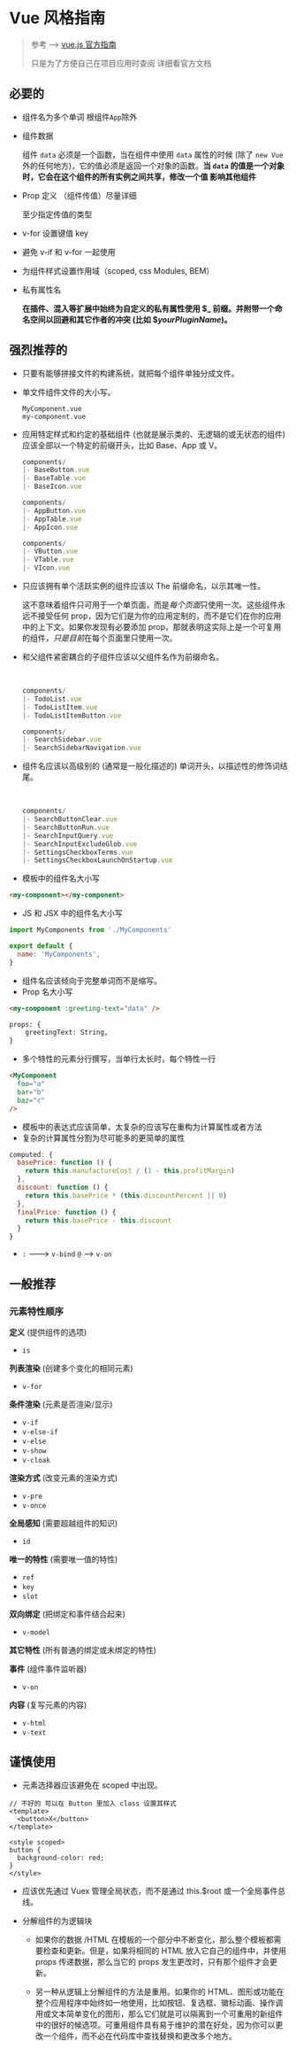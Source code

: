 # Vue 风格指南

> 参考 —>  [vue.js 官方指南](https://cn.vuejs.org/v2/style-guide/#Prop-%E5%AE%9A%E4%B9%89-%E5%BF%85%E8%A6%81)
>
> 只是为了方便自己在项目应用时查阅 详细看官方文档

## 必要的

- 组件名为多个单词 根组件`App`除外

- 组件数据

  组件 `data` 必须是一个函数，当在组件中使用 `data` 属性的时候 (除了 `new Vue` 外的任何地方)，它的值必须是返回一个对象的函数。**当 `data` 的值是一个对象时，它会在这个组件的所有实例之间共享，修改一个值 影响其他组件**

- Prop 定义 （组件传值）尽量详细

  至少指定传值的类型

- v-for 设置键值 key

- 避免 v-if 和 v-for 一起使用

- 为组件样式设置作用域（scoped, css Modules, BEM）

- 私有属性名

  **在插件、混入等扩展中始终为自定义的私有属性使用 $_ 前缀。并附带一个命名空间以回避和其它作者的冲突 (比如 $_yourPluginName_)。**

## 强烈推荐的

- 只要有能够拼接文件的构建系统，就把每个组件单独分成文件。

- 单文件组件文件的大小写。

  ```shell
  MyComponent.vue
  my-component.vue
  ```

- 应用特定样式和约定的基础组件 (也就是展示类的、无逻辑的或无状态的组件) 应该全部以一个特定的前缀开头，比如 Base、App 或 V。

  ```js
  components/
  |- BaseButton.vue
  |- BaseTable.vue
  |- BaseIcon.vue

  components/
  |- AppButton.vue
  |- AppTable.vue
  |- AppIcon.vue

  components/
  |- VButton.vue
  |- VTable.vue
  |- VIcon.vue
  ```

- 只应该拥有单个活跃实例的组件应该以 The 前缀命名，以示其唯一性。

  这不意味着组件只可用于一个单页面，而是*每个页面*只使用一次。这些组件永远不接受任何 prop，因为它们是为你的应用定制的，而不是它们在你的应用中的上下文。如果你发现有必要添加 prop，那就表明这实际上是一个可复用的组件，*只是目前*在每个页面里只使用一次。

- 和父组件紧密耦合的子组件应该以父组件名作为前缀命名。

  ​

  ```js
  components/
  |- TodoList.vue
  |- TodoListItem.vue
  |- TodoListItemButton.vue

  components/
  |- SearchSidebar.vue
  |- SearchSidebarNavigation.vue
  ```


- 组件名应该以高级别的 (通常是一般化描述的) 单词开头，以描述性的修饰词结尾。

  ​

  ```js
  components/
  |- SearchButtonClear.vue
  |- SearchButtonRun.vue
  |- SearchInputQuery.vue
  |- SearchInputExcludeGlob.vue
  |- SettingsCheckboxTerms.vue
  |- SettingsCheckboxLaunchOnStartup.vue
  ```

- 模板中的组件名大小写



```html
<my-component></my-component>
```

- JS 和 JSX 中的组件名大小写



```js
import MyComponents from './MyComponents'

export default {
  name: 'MyComponents',
}
```

- 组件名应该倾向于完整单词而不是缩写。
- Prop 名大小写

```html
<my-component :greeting-text="data" />

props: {
	greetingText: String,
}
```

- 多个特性的元素分行撰写，当单行太长时，每个特性一行

```html
<MyComponent
  foo="a"
  bar="b"
  baz="c"
/>
```

- 模板中的表达式应该简单，太复杂的应该写在重构为计算属性或者方法
- 复杂的计算属性分割为尽可能多的更简单的属性

```js
computed: {
  basePrice: function () {
    return this.manufactureCost / (1 - this.profitMargin)
  },
  discount: function () {
    return this.basePrice * (this.discountPercent || 0)
  },
  finalPrice: function () {
    return this.basePrice - this.discount
  }
}
```

- `:` ---> `v-bind`     `@` —> `v-on`

## 一般推荐

### 元素特性顺序

**定义** (提供组件的选项)

- `is`

**列表渲染** (创建多个变化的相同元素)

- `v-for`

**条件渲染** (元素是否渲染/显示)

- `v-if`
- `v-else-if`
- `v-else`
- `v-show`
- `v-cloak`

**渲染方式** (改变元素的渲染方式)

- `v-pre`
- `v-once`

**全局感知** (需要超越组件的知识)

- `id`

**唯一的特性** (需要唯一值的特性)

- `ref`
- `key`
- `slot`

**双向绑定** (把绑定和事件结合起来)

- `v-model`

**其它特性** (所有普通的绑定或未绑定的特性)

**事件** (组件事件监听器)

- `v-on`

**内容** (复写元素的内容)

- `v-html`
- `v-text`

## 谨慎使用

- 元素选择器应该避免在 scoped 中出现。

```vue
// 不好的 可以在 Button 里加入 class 设置其样式
<template>
  <button>X</button>
</template>

<style scoped>
button {
  background-color: red;
}
</style>
```

- 应该优先通过 Vuex 管理全局状态，而不是通过 this.$root 或一个全局事件总线。

- 分解组件的为逻辑块

  - 如果你的数据 /HTML 在模板的一个部分中不断变化，那么整个模板都需要检查和更新。但是，如果将相同的 HTML 放入它自己的组件中，并使用 props 传递数据，那么当它的 props 发生更改时，只有那个组件才会更新。

  - 另一种从逻辑上分解组件的方法是重用。如果你的 HTML、图形或功能在整个应用程序中始终如一地使用，比如按钮、复选框、徽标动画、操作调用或文本简单变化的图形，那么它们就是可以隔离到一个可重用的新组件中的很好的候选项。可重用组件具有易于维护的潜在好处，因为你可以更改一个组件，而不必在代码库中查找替换和更改多个地方。
